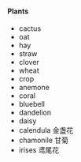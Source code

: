 #### Plants

* cactus
* oat
* hay
* straw
* clover
* wheat
* crop
* anemone
* coral
* bluebell
* dandelion
* daisy
* calendula		金盏花
* chamonile		甘菊
* irises		鸢尾花